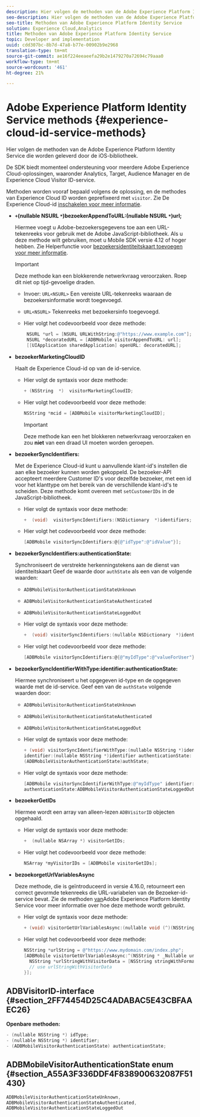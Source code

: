 ```yaml
---
description: Hier volgen de methoden van de Adobe Experience Platform Identity Service die worden geleverd door de iOS-bibliotheek.
seo-description: Hier volgen de methoden van de Adobe Experience Platform Identity Service die worden geleverd door de iOS-bibliotheek.
seo-title: Methoden van Adobe Experience Platform Identity Service
solution: Experience Cloud,Analytics
title: Methoden van Adobe Experience Platform Identity Service
topic: Developer and implementation
uuid: cdd307bc-8b7d-47a8-b77e-00902b9e2968
translation-type: tm+mt
source-git-commit: ae16f224eeaeefa29b2e1479270a72694c79aaa0
workflow-type: tm+mt
source-wordcount: '461'
ht-degree: 21%

---
```



# Adobe Experience Platform Identity Service methods {#experience-cloud-id-service-methods}

Hier volgen de methoden van de Adobe Experience Platform Identity Service die worden geleverd door de iOS-bibliotheek.

De SDK biedt momenteel ondersteuning voor meerdere Adobe Experience Cloud-oplossingen, waaronder Analytics, Target, Audience Manager en de Experience Cloud Visitor ID-service.

Methoden worden vooraf bepaald volgens de oplossing, en de methodes van Experience Cloud ID worden geprefixeerd met `visitor`. Zie De Experience Cloud-id [inschakelen voor meer informatie](/help/ios/marketing-cloud/mcvid.md).

* **`+`(nullable NSURL `*`)bezoekerAppendToURL:(nullable NSURL `*`)url;**

   Hiermee voegt u Adobe-bezoekersgegevens toe aan een URL-tekenreeks voor gebruik met de Adobe JavaScript-bibliotheek. Als u deze methode wilt gebruiken, moet u Mobile SDK versie 4.12 of hoger hebben. Zie Helperfunctie voor [bezoekersidentiteitskaart toevoegen voor meer informatie](https://docs.adobe.com/content/help/en/id-service/using/id-service-api/methods/appendvisitorid.html).

   >[!IMPORTANT]
   >
   >Deze methode kan een blokkerende netwerkvraag veroorzaken. Roep dit niet op tijd-gevoelige draden.

   * Invoer: `URL<NSURL>`
Een vereiste URL-tekenreeks waaraan de bezoekersinformatie wordt toegevoegd.
   * `URL<NSURL>`
Tekenreeks met bezoekersinfo toegevoegd.

   * Hier volgt het codevoorbeeld voor deze methode:

      ```objective-c
       NSURL *url = [NSURL URLWithString:@"https://www.example.com"];  
       NSURL *decoratedURL = [ADBMobile visitorAppendToURL: url];  
       [[UIApplication sharedApplication] openURL: decoratedURL];  
      ```

* **bezoekerMarketingCloudID**

   Haalt de Experience Cloud-id op van de id-service.

   * Hier volgt de syntaxis voor deze methode:

      ```objective-c
      + (NSString  *)  visitorMarketingCloudID;
      ```

   * Hier volgt het codevoorbeeld voor deze methode:

      ```objective-c
      NSString *mcid = [ADBMobile visitorMarketingCloudID]; 
      ```

      >[!IMPORTANT]
      >
      >Deze methode kan een het blokkeren netwerkvraag veroorzaken en zou **niet** van een draad UI moeten worden geroepen.

* **bezoekerSyncIdentifiers:**

   Met de Experience Cloud-id kunt u aanvullende klant-id&#39;s instellen die aan elke bezoeker kunnen worden gekoppeld. De bezoeker-API accepteert meerdere Customer ID&#39;s voor dezelfde bezoeker, met een id voor het klanttype om het bereik van de verschillende klant-id&#39;s te scheiden. Deze methode komt overeen met `setCustomerIDs` in de JavaScript-bibliotheek.

   * Hier volgt de syntaxis voor deze methode:

      ```objective-c
      +  (void)  visitorSyncIdentifiers:(NSDictionary  *)identifiers;
      ```

   * Hier volgt het codevoorbeeld voor deze methode:

      ```objective-c
      [ADBMobile visitorSyncIdentifiers:@{@"idType":@"idValue"}];
      ```

* **bezoekerSyncIdentifiers:authenticationState:**

   Synchroniseert de verstrekte herkenningstekens aan de dienst van identiteitskaart Geef de waarde door `authState` als een van de volgende waarden:

   * `ADBMobileVisitorAuthenticationStateUnknown`
   * `ADBMobileVisitorAuthenticationStateAuthenticated`
   * `ADBMobileVisitorAuthenticationStateLoggedOut`

   * Hier volgt de syntaxis voor deze methode:

      ```objective-c
      +  (void) visitorSyncIdentifiers:(nullable NSDictionary  *)identifiers  authenticationState:(ADBMobileVisitorAuthenticationState)authState; 
      ```

   * Hier volgt het codevoorbeeld voor deze methode:

      ```objective-c
      [ADBMobile visitorSyncIdentifiers:@{@"myIdType":@"valueForUser"}  authenticationState:ADBMobileVisitorAuthenticationStateAuthenticated]; 
      ```

* **bezoekerSyncIdentifierWithType:identifier:authenticationState:**

   Hiermee synchroniseert u het opgegeven id-type en de opgegeven waarde met de id-service. Geef een van de `authState` volgende waarden door:

   * `ADBMobileVisitorAuthenticationStateUnknown`
   * `ADBMobileVisitorAuthenticationStateAuthenticated`
   * `ADBMobileVisitorAuthenticationStateLoggedOut`

   * Hier volgt de syntaxis voor deze methode:

      ```objective-c
      + (void) visitorSyncIdentifierWithType:(nullable NSString *)identifierType  
      identifier:(nullable NSString *)identifier authenticationState:
      (ADBMobileVisitorAuthenticationState)authState; 
      ```

   * Hier volgt de syntaxis voor deze methode:

      ```objective-c
      [ADBMobile visitorSyncIdentifierWithType:@"myIdType" identifier:@"valueForUser"  
      authenticationState:ADBMobileVisitorAuthenticationStateLoggedOut]; 
      ```

* **bezoekerGetIDs**

   Hiermee wordt een array van alleen-lezen `ADBVisitorID` objecten opgehaald.

   * Hier volgt de syntaxis voor deze methode:

      ```objective-c
      +  (nullable NSArray *) visitorGetIDs;
      ```

   * Hier volgt het codevoorbeeld voor deze methode:

      ```objective-c
      NSArray *myVisitorIDs = [ADBMobile visitorGetIDs];
      ```

* **bezoekorgetUrlVariablesAsync**

   Deze methode, die is geïntroduceerd in versie 4.16.0, retourneert een correct gevormde tekenreeks die URL-variabelen van de Bezoeker-id-service bevat. Zie de methoden [van](/help/ios/reference/hybrid-app.md)Adobe Experience Platform Identity Service voor meer informatie over hoe deze methode wordt gebruikt.

   * Hier volgt de syntaxis voor deze methode:

      ```objectivec
      + (void) visitorGetUrlVariablesAsync:(nullable void (^)(NSString* __nullable urlVariables))callback;
      ```

   * Hier volgt het codevoorbeeld voor deze methode:

      ```objectivec
      NSString *urlString = @"https://www.mydomain.com/index.php"; 
      [ADBMobile visitorGetUrlVariablesAsync:^(NSString * _Nullable urlVariables) { 
        NSString *urlStringWithVisitorData = [NSString stringWithFormat:@"%@?%@", urlString, urlVariables]; 
        // use urlStringWithVisitorData 
      }];
      ```

## ADBVisitorID-interface {#section_2FF74454D25C4ADABAC5E43CBFAAEC26}

**Openbare methoden:**

```objective-c
- (nullable NSString *) idType; 
- (nullable NSString *) identifier; 
- (ADBMobileVisitorAuthenticationState) authenticationState; 
```

## ADBMobileVisitorAuthenticationState enum {#section_A55A3F336DDF4F838900632087F51430}

```objective-c
ADBMobileVisitorAuthenticationStateUnknown, 
ADBMobileVisitorAuthenticationStateAuthenticated, 
ADBMobileVisitorAuthenticationStateLoggedOut
```

